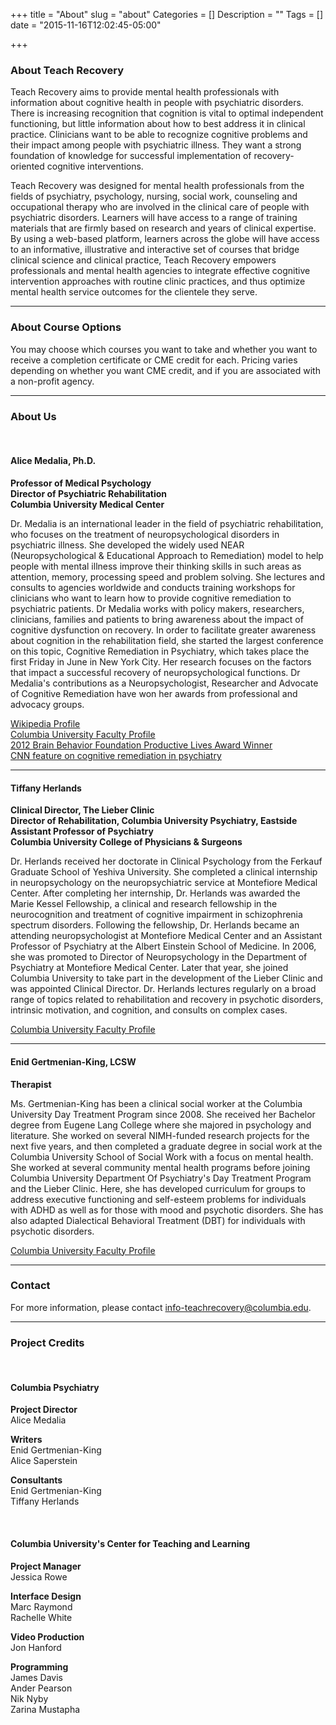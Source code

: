 +++
title = "About"
slug = "about"
Categories = []
Description = ""
Tags = []
date = "2015-11-16T12:02:45-05:00"

+++

### About Teach Recovery

Teach Recovery aims to provide mental health professionals with information about cognitive health in people with psychiatric disorders. There is increasing recognition that cognition is vital to optimal independent functioning, but little information about how to best address it in clinical practice. Clinicians want to be able to recognize cognitive problems and their impact among people with psychiatric illness. They want a strong foundation of knowledge for successful implementation of recovery-oriented cognitive interventions. 

Teach Recovery was designed for mental health professionals from the fields of psychiatry, psychology, nursing, social work, counseling and occupational therapy who are involved in the clinical care of people with psychiatric disorders. Learners will have access to a range of training materials that are firmly based on research and years of clinical expertise. By using a web-based platform, learners across the globe will have access to an informative, illustrative and interactive set of courses that bridge clinical science and clinical practice, Teach Recovery empowers professionals and mental health agencies to integrate effective cognitive intervention approaches with routine clinic practices, and thus optimize mental health service outcomes for the clientele they serve.

--------------------

### About Course Options

You may choose which courses you want to take and whether you want to receive a completion certificate or CME credit for each. Pricing varies depending on whether you want CME credit, and if you are associated with a non-profit agency.

--------------------

### About Us

<br />

#### Alice Medalia, Ph.D.

**Professor of Medical Psychology**  
**Director of Psychiatric Rehabilitation**  
**Columbia University Medical Center**

Dr. Medalia is an international leader in the field of psychiatric rehabilitation, who focuses on the treatment of neuropsychological disorders in psychiatric illness. She developed the widely used NEAR (Neuropsychological &amp; Educational Approach to Remediation) model to help people with mental illness improve their thinking skills in such areas as attention, memory, processing speed and problem solving. She lectures and consults to agencies worldwide and conducts training workshops for clinicians who want to learn how to provide cognitive remediation to psychiatric patients. Dr Medalia works with policy makers, researchers, clinicians, families and patients to bring awareness about the impact of cognitive dysfunction on recovery. In order to facilitate greater awareness about cognition in the rehabilitation field, she started the largest conference on this topic, Cognitive Remediation in Psychiatry, which takes place the first Friday in June in New York City. Her research focuses on the factors that impact a successful recovery of neuropsychological functions. Dr Medalia's contributions as a Neuropsychologist, Researcher and Advocate of Cognitive Remediation have won her awards from professional and advocacy groups.

<a href="http://en.wikipedia.org/wiki/Alice_Medalia" target="_blank">Wikipedia Profile</a>  
<a href="http://asp.cumc.columbia.edu/facdb/profile_list.asp?uni=am2938&amp;DepAffil=Psychiatry" target="_blank ">Columbia University Faculty Profile</a>  
<a href="http://youtu.be/9r-tlpqcERo" target="_blank ">2012 Brain Behavior Foundation Productive Lives Award Winner</a>  
<a href="http://www.cnn.com/2013/06/14/health/cognitive-remediation/index.html?hpt=he_c2" target="_blank ">CNN feature on cognitive remediation in psychiatry</a>

--------------------

#### Tiffany Herlands

**Clinical Director, The Lieber Clinic**  
**Director of Rehabilitation, Columbia University Psychiatry, Eastside**  
**Assistant Professor of Psychiatry**  
**Columbia University College of Physicians &amp; Surgeons**

Dr. Herlands received her doctorate in Clinical Psychology from the Ferkauf Graduate School of Yeshiva University. She completed a clinical internship in neuropsychology on the neuropsychiatric service at Montefiore Medical Center. After completing her internship, Dr. Herlands was awarded the Marie Kessel Fellowship, a clinical and research fellowship in the neurocognition and treatment of cognitive impairment in schizophrenia spectrum disorders. Following the fellowship, Dr. Herlands became an attending neuropsychologist at Montefiore Medical Center and an Assistant Professor of Psychiatry at the Albert Einstein School of Medicine. In 2006, she was promoted to Director of Neuropsychology in the Department of Psychiatry at Montefiore Medical Center. Later that year, she joined Columbia University to take part in the development of the Lieber Clinic and was appointed Clinical Director. Dr. Herlands lectures regularly on a broad range of topics related to rehabilitation and recovery in psychotic disorders, intrinsic motivation, and cognition, and consults on complex cases.

<a href="http://asp.cumc.columbia.edu/facdb/profile_list.asp?uni=tah2116&amp;DepAffil=Psychiatry" target="_blank">Columbia University Faculty Profile</a>

--------------------

#### Enid Gertmenian-King, LCSW

**Therapist**

Ms. Gertmenian-King has been a clinical social worker at the Columbia University Day Treatment Program since 2008.  She received her Bachelor degree from Eugene Lang College where she majored in psychology and literature.  She worked on several NIMH-funded research projects for the next five years, and then completed a graduate degree in social work at the Columbia University School of Social Work with a focus on mental health.  She worked at several community mental health programs before joining Columbia University Department Of Psychiatry's Day Treatment Program and the Lieber Clinic. Here, she has developed curriculum for groups to address executive functioning and self-esteem problems for individuals with ADHD as well as for those with mood and psychotic disorders.  She has also adapted Dialectical Behavioral Treatment (DBT) for individuals with psychotic disorders.

<a href="http://asp.cumc.columbia.edu/facdb/profile_list.asp?uni=ecg2101&amp;DepAffil=Psychiatry" target="_blank">Columbia University Faculty Profile</a>

<div id="project-contact"></div>

--------------------

### Contact

For more information, please contact <a href="mailto:info-teachrecovery@columbia.edu">info-teachrecovery@columbia.edu</a>.

<div id="project-credits"></div>

--------------------

### Project Credits

<br />

#### Columbia Psychiatry

**Project Director**  
Alice Medalia

**Writers**  
Enid Gertmenian-King  
Alice Saperstein

**Consultants**  
Enid Gertmenian-King  
Tiffany Herlands

<br />

#### Columbia University's Center for Teaching and Learning

**Project Manager**  
Jessica Rowe

**Interface Design**  
Marc Raymond  
Rachelle White

**Video Production**  
Jon Hanford

**Programming**  
James Davis  
Ander Pearson  
Nik Nyby  
Zarina Mustapha
